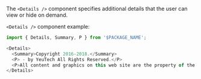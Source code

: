 The `<Details />` component specifies additional details that the user can view or hide on demand. 

`<Details />` component example:

```js
import { Details, Summary, P } from '$PACKAGE_NAME';

<Details>
  <Summary>Copyright 2016-2018.</Summary>
  <P> - by YeuTech All Rights Reserved.</P>
  <P>All content and graphics on this web site are the property of the company YeuTech.</P>
</Details>
```
